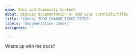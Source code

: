 ```yaml
---
name: Docs and Community Content
about: Discuss documentation or add your tutorials/talks
title: "[Docs] TODO_CHANGE_ISSUE_TITLE"
labels: 'documentation :book:'
assignees: ''

---
```


Whats up with the docs?
